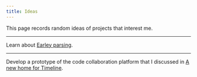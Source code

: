 ```yaml
---
title: Ideas
---
```


This page records random ideas of projects that interest me.

---

Learn about [Earley parsing](https://en.wikipedia.org/wiki/Earley_parser).

---

Develop a prototype of the code collaboration platform that I discussed in [A
new home for Timeline](../writing/new-home-for-timeline/index.html).
